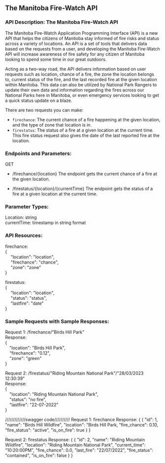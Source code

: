 ## The Manitoba Fire-Watch API
### API Description: The Manitoba Fire-Watch API
The Manitoba Fire-Watch Application Programming Interface (API) is a new API that helps the citizens of Manitoba stay informed of fire risks and status across a variety of locations. An API is a set of tools that delivers data based on the requests from a user, and developing the Manitoba Fire-Watch API will increase awareness of fire safety for any citizen of Manitoba looking to spend some time in our great outdoors. 
  
Acting as a two-way road, the API delivers information based on user requests such as location, chance of a fire, the zone the location belongs to, current status of the fire, and the last recorded fire at the given location within Manitoba. This data can also be utilized by National Park Rangers to update their own data and information regarding the fires across our National Parks here in Manitoba, or even emergency services looking to get a quick status update on a blaze.  
  
There are two requests you can make:   
- ```firechance```: The current chance of a fire happening at the given location, and the type of zone that location is in.   
- ```firestatus```: The status of a fire at a given location at the current time. This fire status request also gives the date of the last reported fire at the location.  

### Endpoints and Parameters:
GET
- /firechance/{location}
The endpoint gets the current chance of a fire at the given location. 

- /firestatus/{location}/{currentTime}
The endpoint gets the status of a fire at a given location at the current time.

### Parameter Types:
Location: string  
currentTime: timestamp in string format 

### API Resources:
firechance:  
{  
&emsp; "location": "location",  
&emsp; "firechance": "chance",  
&emsp; "zone": "zone"  
}  
  
firestatus:  
{  
&emsp; "location": "location",  
&emsp; "status": "status",  
&emsp; "lastfire": "date"  
}

### Sample Requests with Sample Responses:
Request 1: /firechance/"Birds Hill Park"  
Response:  
{  
&emsp;"location": "Birds Hill Park",  
&emsp;"firechance": "0.12",  
&emsp;"zone": "green"  
}

Request 2: /firestatus/"Riding Mountain National Park"/"28/03/2023 12:30:39"  
Response:  
{  
&emsp;"location": "Riding Mountain National Park",  
&emsp;"status": "no fire",  
&emsp;"lastfire": "22-07-2022"  
}  


/////////////swagger code//////////
Request 1: firechance
Response:
{
  {
    "id": 1,
    "name": "Birds Hill Wildfire",
    "location": "Birds Hill Park,
    "fire_chance": 0.10,
    "fire_status": "active",
    "is_on_fire": true
  }
}

Request 2: firestatus
Response:
{
  {
    "id": 2,
    "name": "Riding Mountain Wildfire",
    "location": "Riding Mountain National Park",
    "current_time": "10:20:00PM",
    "fire_chance": 0.0,
    "last_fire": "22/07/2022",
    "fire_status": "contained",
    "is_on_fire": false
  }
}












